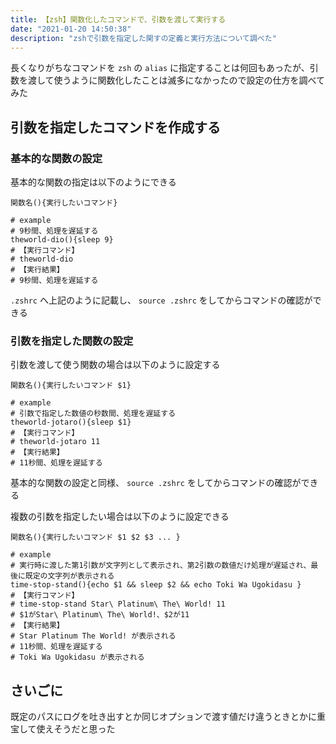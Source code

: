 ```yaml
---
title: 【zsh】関数化したコマンドで、引数を渡して実行する
date: "2021-01-20 14:50:38"
description: "zshで引数を指定した関すの定義と実行方法について調べた"
---
```


長くなりがちなコマンドを `zsh` の `alias` に指定することは何回もあったが、引数を渡して使うように関数化したことは滅多になかったので設定の仕方を調べてみた

## 引数を指定したコマンドを作成する

### 基本的な関数の設定

基本的な関数の指定は以下のようにできる

```shell
関数名(){実行したいコマンド}

# example
# 9秒間、処理を遅延する
theworld-dio(){sleep 9}
# 【実行コマンド】
# theworld-dio
# 【実行結果】
# 9秒間、処理を遅延する
```

`.zshrc` へ上記のように記載し、 `source .zshrc` をしてからコマンドの確認ができる

### 引数を指定した関数の設定

引数を渡して使う関数の場合は以下のように設定する

```shell
関数名(){実行したいコマンド $1}

# example
# 引数で指定した数値の秒数間、処理を遅延する
theworld-jotaro(){sleep $1}
# 【実行コマンド】
# theworld-jotaro 11
# 【実行結果】
# 11秒間、処理を遅延する
```

基本的な関数の設定と同様、 `source .zshrc` をしてからコマンドの確認ができる

複数の引数を指定したい場合は以下のように設定できる

```shell
関数名(){実行したいコマンド $1 $2 $3 ... }

# example
# 実行時に渡した第1引数が文字列として表示され、第2引数の数値だけ処理が遅延され、最後に既定の文字列が表示される
time-stop-stand(){echo $1 && sleep $2 && echo Toki Wa Ugokidasu }
# 【実行コマンド】
# time-stop-stand Star\ Platinum\ The\ World! 11
# $1がStar\ Platinum\ The\ World!、$2が11
# 【実行結果】
# Star Platinum The World! が表示される
# 11秒間、処理を遅延する
# Toki Wa Ugokidasu が表示される
```

## さいごに

既定のパスにログを吐き出すとか同じオプションで渡す値だけ違うときとかに重宝して使えそうだと思った
